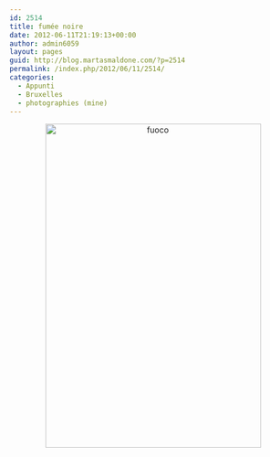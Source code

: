 ```yaml
---
id: 2514
title: fumée noire
date: 2012-06-11T21:19:13+00:00
author: admin6059
layout: pages
guid: http://blog.martasmaldone.com/?p=2514
permalink: /index.php/2012/06/11/2514/
categories:
  - Appunti
  - Bruxelles
  - photographies (mine)
---
```

<p style="text-align: center;">
  <a href="http://blog.martasmaldone.eu/wp-content/uploads/2012/06/fuoco.jpg"><img class="aligncenter wp-image-2519 size-full" title="fuoco" src="http://blog.martasmaldone.eu/wp-content/uploads/2012/06/fuoco.jpg" width="378" height="567" srcset="http://blog.martasmaldone.eu/wp-content/uploads/2012/06/fuoco.jpg 378w, http://blog.martasmaldone.eu/wp-content/uploads/2012/06/fuoco-200x300.jpg 200w" sizes="(max-width: 378px) 100vw, 378px" /></a>
</p>
